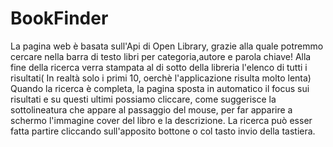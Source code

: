 # BookFinder
La pagina web è basata sull'Api di Open Library, grazie alla quale potremmo cercare nella barra di testo libri per categoria,autore e parola chiave! Alla fine della ricerca verra stampata al di sotto della libreria l'elenco di tutti i risultati( In realtà solo i primi 10, oerchè l'applicazione risulta molto lenta)
Quando la ricerca è completa, la pagina sposta in automatico il focus sui risultati e su questi ultimi possiamo cliccare, come suggerisce la sottolineatura che appare al passaggio del mouse, per far apparire a schermo l'immagine cover del libro e la descrizione.
La ricerca può esser fatta partire cliccando sull'apposito bottone o col tasto invio della tastiera.


